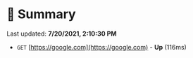 # 📖 Summary
Last updated: **7/20/2021, 2:10:30 PM**

- `GET` [https://google.com](https://google.com) - **Up** (116ms)
